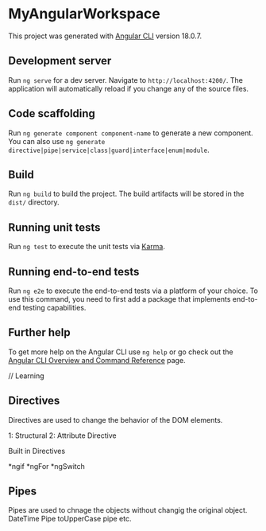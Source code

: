 # MyAngularWorkspace

This project was generated with [Angular CLI](https://github.com/angular/angular-cli) version 18.0.7.

## Development server

Run `ng serve` for a dev server. Navigate to `http://localhost:4200/`. The application will automatically reload if you change any of the source files.

## Code scaffolding

Run `ng generate component component-name` to generate a new component. You can also use `ng generate directive|pipe|service|class|guard|interface|enum|module`.

## Build

Run `ng build` to build the project. The build artifacts will be stored in the `dist/` directory.

## Running unit tests

Run `ng test` to execute the unit tests via [Karma](https://karma-runner.github.io).

## Running end-to-end tests

Run `ng e2e` to execute the end-to-end tests via a platform of your choice. To use this command, you need to first add a package that implements end-to-end testing capabilities.

## Further help

To get more help on the Angular CLI use `ng help` or go check out the [Angular CLI Overview and Command Reference](https://angular.dev/tools/cli) page.


// Learning

## Directives

Directives are used to change the behavior of the DOM elements.

1: Structural
2: Attribute Directive

Built in Directives

*ngif
*ngFor
*ngSwitch

<!-- To Implememnt ng if we need to import ngif module from Common and include it in the imports of the related components -->

## Pipes

Pipes are used to chnage the objects without changig the original object.
DateTime Pipe
toUpperCase pipe 
etc.